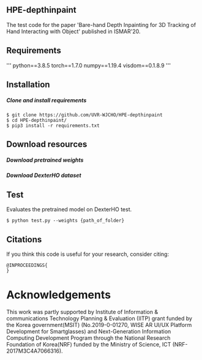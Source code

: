 ## HPE-depthinpaint

The test code for the paper 'Bare-hand Depth Inpainting for 3D Tracking of Hand Interacting with Object' published in ISMAR'20. 

## Requirements
'''
python==3.8.5
torch==1.7.0
numpy==1.19.4
visdom==0.1.8.9
'''

## Installation
##### Clone and install requirements
    $ git clone https://github.com/UVR-WJCHO/HPE-depthinpaint
    $ cd HPE-depthinpaint/
    $ pip3 install -r requirements.txt


## Download resources
##### Download pretrained weights



##### Download DexterHO dataset


	

## Test
Evaluates the pretrained model on DexterHO test.

    $ python test.py --weights {path_of_folder}


## Citations
If you think this code is useful for your research, consider citing:
```
@INPROCEEDINGS{
}
```

# Acknowledgements
This work was partly supported by Institute of Information & communications Technology Planning & Evaluation (IITP) grant funded by the Korea government(MSIT) (No.2019-0-01270, WISE AR UI/UX Platform Development for Smartglasses) and Next-Generation Information Computing Development Program through the National Research Foundation of Korea(NRF) funded by the Ministry of Science, ICT (NRF-2017M3C4A7066316).
